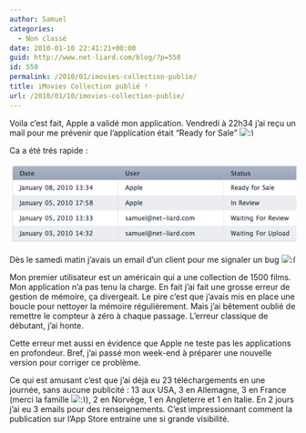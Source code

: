 ```yaml
---
author: Samuel
categories:
  - Non classé
date: 2010-01-10 22:41:21+00:00
guid: http://www.net-liard.com/blog/?p=550
id: 550
permalink: /2010/01/imovies-collection-publie/
title: iMovies Collection publié !
url: /2010/01/10/imovies-collection-publie/
---
```


Voila c&#8217;est fait, Apple a validé mon application. Vendredi à 22h34 j&#8217;ai reçu un mail pour me prévenir que l&#8217;application était &#8220;Ready for Sale&#8221; <img src="http://www.apptom.fr/wp-includes/images/smilies/simple-smile.png" alt=":)" class="wp-smiley" style="height: 1em; max-height: 1em;" />

Ca a été trés rapide :

![photo](/images/uploads/2010/01/date1.png)

Dès le samedi matin j&#8217;avais un email d&#8217;un client pour me signaler un bug <img src="http://www.apptom.fr/wp-includes/images/smilies/frownie.png" alt=":(" class="wp-smiley" style="height: 1em; max-height: 1em;" />

Mon premier utilisateur est un américain qui a une collection de 1500 films. Mon application n&#8217;a pas tenu la charge. En fait j&#8217;ai fait une grosse erreur de gestion de mémoire, ça divergeait. Le pire c&#8217;est que j&#8217;avais mis en place une boucle pour nettoyer la mémoire régulièrement. Mais j&#8217;ai bêtement oublié de remettre le compteur à zéro à chaque passage. L&#8217;erreur classique de débutant, j&#8217;ai honte.

Cette erreur met aussi en évidence que Apple ne teste pas les applications en profondeur. Bref, j&#8217;ai passé mon week-end à préparer une nouvelle version pour corriger ce problème.

Ce qui est amusant c&#8217;est que j&#8217;ai déjà eu 23 téléchargements en une journée, sans aucune publicité : 13 aux USA, 3 en Allemagne, 3 en France (merci la famille  <img src="http://www.apptom.fr/wp-includes/images/smilies/simple-smile.png" alt=":)" class="wp-smiley" style="height: 1em; max-height: 1em;" />), 2 en Norvège, 1 en Angleterre et 1 en Italie. En 2 jours j&#8217;ai eu 3 emails pour des renseignements. C&#8217;est impressionnant comment la publication sur l&#8217;App Store entraine une si grande visibilité.